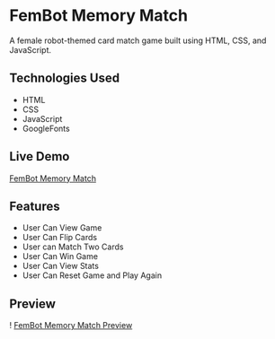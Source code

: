 # FemBot Memory Match
A female robot-themed card match game built using HTML, CSS, and JavaScript.

## Technologies Used
- HTML
- CSS
- JavaScript
- GoogleFonts

## Live Demo

[FemBot Memory Match](https://memory-match.jasminegallardo.com/ "FemBot Memory Match")

## Features

- User Can View Game
- User Can Flip Cards
- User can Match Two Cards
- User Can Win Game
- User Can View Stats
- User Can Reset Game and Play Again

## Preview
! [FemBot Memory Match Preview](https://github.com/jasmine-gallardo/fembot-memory-match/blob/master/assets/images/live-demo-fembot-memory-match.gif "FemBot Memory Match Preview")
